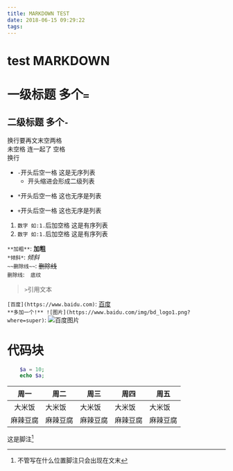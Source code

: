```yaml
---
title: MARKDOWN TEST
date: 2018-06-15 09:29:22
tags:
---
```

# test MARKDOWN
一级标题 多个`=`  
===================
二级标题 多个`-`  
----------------

换行要再文末空两格  
未空格
连一起了
空格  
换行  

- `-`开头后空一格 这是无序列表  
  - 开头缩进会形成二级列表  
* `*`开头后空一格 这也无序是列表  
+ `+`开头后空一格 这也无序是列表  

1. `数字 如:1.`后加空格 这是有序列表  
2. `数字 如:1.`后加空格 这是有序列表  

`**加粗**`: **加粗**  
`*倾斜*`: *倾斜*  
`~~删除线~~`: ~~删除线~~  
``删除线``:　`底纹`  

> `>`引用文本  

`[百度](https://www.baidu.com)`: [百度](https://www.baidu.com)  
`**多加一个!** ![图片](https://www.baidu.com/img/bd_logo1.png?where=super)`: ![百度图片](https://www.baidu.com/img/bd_logo1.png?where=super)  



# 代码块 

```php
    $a = 10;
    echo $a;  
``` 


|周一|周二|周三 | 周四 | 周五 |  
|:----: | ---- | ---- | ---- | ---- |  
|大米饭 | 大米饭 | 大米饭 | 大米饭 | 大米饭 |  
|麻辣豆腐 | 麻辣豆腐 | 麻辣豆腐 | 麻辣豆腐 | 麻辣豆腐 |  

这是脚注[^1]


[^1]:不管写在什么位置脚注只会出现在文末  